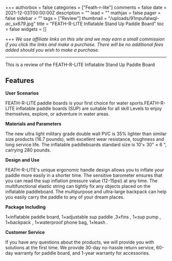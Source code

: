 +++
authorbox = false
categories = ["Feath-r-lite"]
comments = false
date = 2021-12-03T00:00:00Z
description = ""
lead = ""
mathjax = false
pager = false
sidebar = ""
tags = ["Review"]
thumbnail = "/uploads/91mpufalwql-_ac_sx679_.jpg"
title = "FEATH-R-LITE Inflatable Stand Up Paddle Board"
toc = false
widgets = []

+++
_We use affiliate links on this site and we may earn a small commission if you click the links and make a purchase. There will be no additional fees added should you wish to make a purchase._

***

This is a review of the FEATH-R-LITE Inflatable Stand Up Paddle Board

## Features

**User Scenarios**

FEATH-R-LITE paddle boards is your first choice for water sports.FEATH-R-LITE inflatable paddle boards (SUP) are suitable for all skill Levels to enjoy themselves, explore, or adventure in water areas.

**Materials and Parameters**

The new ultra light military grade double wall PVC is 35% lighter than similar size products (16.7 pounds), with excellent wear resistance, toughness and long service life. The inflatable paddleboards standard size is 10’× 30" × 6 ", carrying 280 pounds.

**Design and Use**

FEATH-R-LITE's unique ergonomic handle design allows you to inflate your paddle more easily in a shorter time. The sensitive barometer ensures that you can read the sup inflation pressure value (12-15psi) at any time. The multifunctional elastic string can tightly fix any objects placed on the inflatable paddleboard. The multipurpose and ultra-large backpack can help you easily carry the paddle to any of your dream places.

**Package Including**

1×inflatable paddle board, 1×adjustable sup paddle ,3×fins , 1×sup pump , 1×backpack , 1×waterproof phone bag, 1×leash .

**Customer Service**

If you have any questions about the products, we will provide you with solutions at the first time. We provide 30-day no-hassle return service, 60-day warranty for paddle board, and 1-year warranty for accessories.